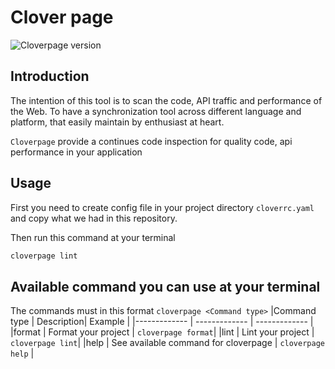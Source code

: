 # Clover page
![Cloverpage version][ruby-image]

## Introduction
The intention of this tool is to scan the code, API traffic and performance of the Web. To have a synchronization tool across different language and platform, that easily maintain by enthusiast at heart.

`Cloverpage` provide a continues code inspection for quality code, api performance in your application

## Usage
First you need to create config file in your project directory `cloverrc.yaml` and copy what we had in this repository.


Then run this command at your terminal
```bash
cloverpage lint
```

## Available command you can use at your terminal
The commands must in this format  `cloverpage <Command type>` 
|Command type | Description| Example |
|------------- | ------------- | ------------- |
|format | Format your project | `cloverpage format`|
|lint | Lint your project | `cloverpage lint`|
|help | See available command for cloverpage | `cloverpage help` |


[ruby-image]: https://img.shields.io/badge/cloverpage-0.0.1-brightgreen
